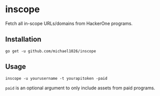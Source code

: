 # inscope
Fetch all in-scope URLs/domains from HackerOne programs. 

## Installation
`go get -u github.com/michael1026/inscope`

## Usage
`inscope -u yourusername -t yourapitoken -paid`

`paid` is an optional argument to only include assets from paid programs. 
